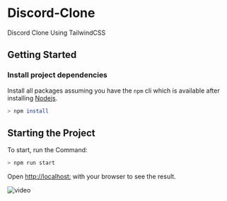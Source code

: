 # Discord-Clone
Discord Clone Using TailwindCSS

## Getting Started

### Install project dependencies

Install all packages assuming you have the `npm` cli which is available after installing [Nodejs](https://nodejs.org/en/ 'Download NodeJS').

```bash
> npm install
```

## Starting the Project

To start, run the Command:

```bash
> npm run start
```

Open [http://localhost:](http://localhost:) with your browser to see the result.


![video](https://github.com/nikhil-x24/Discord-Clone/assets/94430005/9388cd37-03cc-43d4-8f80-d2681cb4ecf4)


